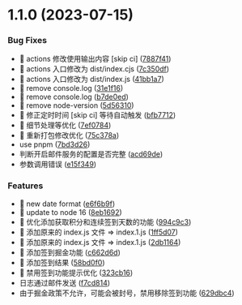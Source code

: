 

# 1.1.0 (2023-07-15)


### Bug Fixes

* 🐛 actions 修改使用输出内容 [skip ci] ([7887f41](https://github.com/lxchuan12/juejin-actions/commit/7887f411a598537aa9057910421db415245bc459))
* 🐛 actions 入口修改为 dist/index.cjs ([7c350df](https://github.com/lxchuan12/juejin-actions/commit/7c350dfd7947515e899a2da742d074145b1182b7))
* 🐛 actions 入口修改为 dist/index.js ([41bb1a7](https://github.com/lxchuan12/juejin-actions/commit/41bb1a778dd9abba983f12dfd5b171ad51167b42))
* 🐛 remove console.log ([31e1f16](https://github.com/lxchuan12/juejin-actions/commit/31e1f16f0715e7dc8379a68ecff1a5fe361aa245))
* 🐛 remove console.log ([b7de0ed](https://github.com/lxchuan12/juejin-actions/commit/b7de0ed051ed9eac81bf4ecb073f0d8ebd521cc0))
* 🐛 remove node-version ([5d56310](https://github.com/lxchuan12/juejin-actions/commit/5d5631039fba7d3951d6a096615312d14e615fda))
* 🐛 修正定时时间 [skip ci] 等待自动触发 ([bfb7712](https://github.com/lxchuan12/juejin-actions/commit/bfb771278dfa2e64ffa0d2c0e95c70778b8ae3e0))
* 🐛 细节处理等优化 ([7ef0784](https://github.com/lxchuan12/juejin-actions/commit/7ef0784dfaf60c37881ff151b3f19e119a36a98c))
* 🐛 重新打包修改优化 ([75c378a](https://github.com/lxchuan12/juejin-actions/commit/75c378a0204edae04d09bbeac14f7563115c8fa0))
* use pnpm ([7bd3d26](https://github.com/lxchuan12/juejin-actions/commit/7bd3d2605fb2227d685d00e9997ae798560d1523))
* 判断开启邮件服务的配置是否完整 ([acd69de](https://github.com/lxchuan12/juejin-actions/commit/acd69deca0cfa75e1f194962a536fc18b3855a3e))
* 参数调用错误 ([e15f349](https://github.com/lxchuan12/juejin-actions/commit/e15f3493411d98238339c83a9b46030c85daaf4d))


### Features

* 🎸 new date format ([e6f6b9f](https://github.com/lxchuan12/juejin-actions/commit/e6f6b9f19581f7e06768a5519f9a2bd310dc60bb))
* 🎸 update to node 16 ([8eb1692](https://github.com/lxchuan12/juejin-actions/commit/8eb16929d58afd66a67be2dd15392797b76aff51))
* 🎸 优化添加获取积分和连续签到天数的功能 ([994c9c3](https://github.com/lxchuan12/juejin-actions/commit/994c9c354f5b0dd42ea093779b98f319e177ef6d))
* 🎸 添加原来的 index.js 文件 => index.1.js ([1ff5d07](https://github.com/lxchuan12/juejin-actions/commit/1ff5d07189aae1d57ab92c1467784dfca7b02023))
* 🎸 添加原来的 index.js 文件 => index.1.js ([2db1164](https://github.com/lxchuan12/juejin-actions/commit/2db11641083c630bc9f11c9166b6eb59b85ab3c0))
* 🎸 添加签到掘金功能 ([c662d6d](https://github.com/lxchuan12/juejin-actions/commit/c662d6dd0c033d72c48ef0112d0612cfdd7bb86f))
* 🎸 添加签到结果 ([58bd0f0](https://github.com/lxchuan12/juejin-actions/commit/58bd0f0a6cfe080e042d38f5526e8b2ade0f4806))
* 🎸 禁用签到功能提示优化 ([323cb16](https://github.com/lxchuan12/juejin-actions/commit/323cb1645ec68860f2f26b2dda95d38484d13301))
* 日志通过邮件发送 ([f7cd814](https://github.com/lxchuan12/juejin-actions/commit/f7cd814da2f67e4661dd4cd8dbdd6dacc5ec4556))
* 由于掘金政策不允许，可能会被封号，禁用移除签到功能 ([629dbc4](https://github.com/lxchuan12/juejin-actions/commit/629dbc44f2748064903e76007b17747641d5a20c))